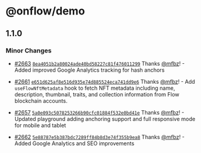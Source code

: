 # @onflow/demo

## 1.1.0

### Minor Changes

- [#2663](https://github.com/onflow/fcl-js/pull/2663) [`8ea4051b2a80024ade40bd58227c81f476011299`](https://github.com/onflow/fcl-js/commit/8ea4051b2a80024ade40bd58227c81f476011299) Thanks [@mfbz](https://github.com/mfbz)! - Added improved Google Analytics tracking for hash anchors

- [#2661](https://github.com/onflow/fcl-js/pull/2661) [`e651d625af8e516d935e74d885524eca741dd9e6`](https://github.com/onflow/fcl-js/commit/e651d625af8e516d935e74d885524eca741dd9e6) Thanks [@mfbz](https://github.com/mfbz)! - Add `useFlowNftMetadata` hook to fetch NFT metadata including name, description, thumbnail, traits, and collection information from Flow blockchain accounts.

- [#2657](https://github.com/onflow/fcl-js/pull/2657) [`5a0e093c5078253266b90cfc01884f532e0bd41e`](https://github.com/onflow/fcl-js/commit/5a0e093c5078253266b90cfc01884f532e0bd41e) Thanks [@mfbz](https://github.com/mfbz)! - Updated playground adding anchoring support and full responsive mode for mobile and tablet

- [#2662](https://github.com/onflow/fcl-js/pull/2662) [`5e88787e5b387bdc7289ff84b8d3e74f355b9ea8`](https://github.com/onflow/fcl-js/commit/5e88787e5b387bdc7289ff84b8d3e74f355b9ea8) Thanks [@mfbz](https://github.com/mfbz)! - Added Google Analytics and SEO improvements
